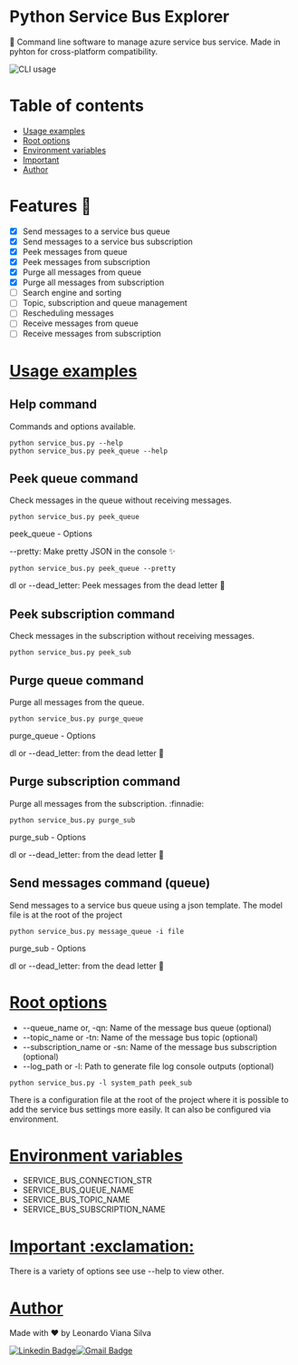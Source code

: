 # Python Service Bus Explorer

🚀 Command line software to manage azure service bus service. Made in pyhton for cross-platform compatibility.

![CLI usage](https://user-images.githubusercontent.com/3792091/117333961-dac6da00-ae6f-11eb-8bb6-44ad8cf55431.png)

# Table of contents

<!--ts-->
   * [Usage examples](#usage-examples)
   * [Root options](#root-options) 
   * [Environment variables](#environment-variables)
   * [Important](#important)
   * [Author](#author)
<!--te-->

# Features :running:

- [x] Send messages to a service bus queue
- [x] Send messages to a service bus subscription
- [x] Peek messages from queue
- [x] Peek messages from subscription
- [x] Purge all messages from queue
- [x] Purge all messages from subscription
- [ ] Search engine and sorting
- [ ] Topic, subscription and queue management
- [ ] Rescheduling messages
- [ ] Receive messages from queue
- [ ] Receive messages from subscription

<h1><a href="#usage-examples">Usage examples</a></h1>

## Help command

Commands and options available.

```console
python service_bus.py --help  
python service_bus.py peek_queue --help 
```

## Peek queue command

Check messages in the queue without receiving messages.

```console
python service_bus.py peek_queue
```

peek_queue - Options

--pretty: Make pretty JSON in the console :sparkles:

```console
python service_bus.py peek_queue --pretty
```

dl or --dead_letter:  Peek messages from the dead letter :ghost:

## Peek subscription command

Check messages in the subscription without receiving messages.

```console
python service_bus.py peek_sub
```

## Purge queue command 

Purge all messages from the queue.

```console
python service_bus.py purge_queue
```

purge_queue - Options

dl or --dead_letter:  from the dead letter :ghost:

## Purge subscription command

Purge all messages from the subscription. :finnadie:

```console
python service_bus.py purge_sub
```

purge_sub - Options

dl or --dead_letter:  from the dead letter :ghost:

## Send messages command (queue)

Send messages to a service bus queue using a json template. The model file is at the root of the project

```console
python service_bus.py message_queue -i file
```

purge_sub - Options

dl or --dead_letter:  from the dead letter :ghost:

<h1><a href="#root-options">Root options</a></h1>

- --queue_name or, -qn: Name of the message bus queue (optional)
- --topic_name or -tn: Name of the message bus topic (optional)
- --subscription_name or -sn: Name of the message bus subscription (optional)
- --log_path or -l: Path to generate file log console outputs (optional)

```console
python service_bus.py -l system_path peek_sub
```

There is a configuration file at the root of the project where it is possible to add the service 
bus settings more easily. It can also be configured via environment.

<h1><a href="#environment-variables">Environment variables</a></h1>

- SERVICE_BUS_CONNECTION_STR
- SERVICE_BUS_QUEUE_NAME
- SERVICE_BUS_TOPIC_NAME
- SERVICE_BUS_SUBSCRIPTION_NAME

<h1><a href="#important">Important :exclamation:</a></h1>

There is a variety of options see use --help to view other.

<h1><a href="#author">Author</a></h1>

Made with ❤️ by Leonardo Viana Silva

[![Linkedin Badge](https://img.shields.io/badge/-Leonardo-blue?style=flat-square&logo=Linkedin&logoColor=white&link=https://www.linkedin.com/in/leonardo-viana-silva/)](https://www.linkedin.com/in/leonardo-viana-silva/)[![Gmail Badge](https://img.shields.io/badge/-leonardovsilva@gmail.com-c14438?style=flat-square&logo=Gmail&logoColor=white&link=mailto:leonardovsilva@gmail.com)](mailto:leonardovsilva@gmail.com)
